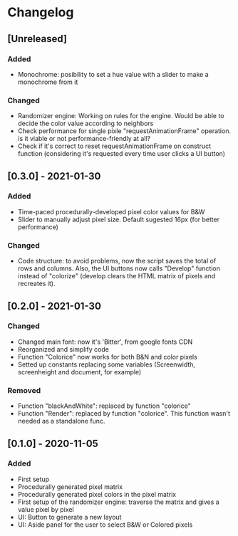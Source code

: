 # Changelog
## [Unreleased]
### Added
- Monochrome: posibility to set a hue value with a slider to make a monochrome from it
### Changed
- Randomizer engine: Working on rules for the engine. Would be able to decide the color value according to neighbors
- Check performance for single pixle "requestAnimationFrame" operation. is it viable or not performance-friendly at all?
- Check if it's correct to reset requestAnimationFrame on construct function (considering it's requested every time user clicks a UI button)

## [0.3.0] - 2021-01-30
### Added
- Time-paced procedurally-developed pixel color values for B&W
- Slider to manually adjust pixel size. Default sugested 16px (for better performance)

### Changed
- Code structure: to avoid problems, now the script saves the total of rows and columns. Also, the UI buttons now calls "Develop" function instead of "colorize" (develop clears the HTML matrix of pixels and recreates it).

## [0.2.0] - 2021-01-30
### Changed
- Changed main font: now it's 'Bitter', from google fonts CDN
- Reorganized and simplify code
- Function "Colorice" now works for both B&N and color pixels
- Setted up constants replacing some variables (Screenwidth, screenheight and document, for example)

### Removed
- Function "blackAndWhite": replaced by function "colorice"
- Function "Render": replaced by function "colorice". This function wasn't needed as a standalone func.




## [0.1.0] - 2020-11-05
### Added
- First setup
- Procedurally generated pixel matrix
- Procedurally generated pixel colors in the pixel matrix
- First setup of the randomizer engine: traverse the matrix and gives a value pixel by pixel
- UI: Button to generate a new layout
- UI: Aside panel for the user to select B&W or Colored pixels
